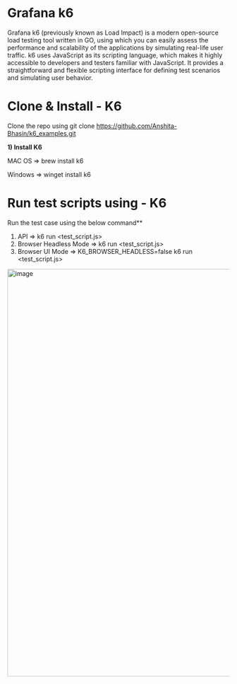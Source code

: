 # Grafana k6

Grafana k6 (previously known as Load Impact) is a modern open-source load testing tool written in GO, using which you can easily assess the performance and scalability of the applications by simulating real-life user traffic.
k6 uses JavaScript as its scripting language, which makes it highly accessible to developers and testers familiar with JavaScript. It provides a straightforward and flexible scripting interface for defining test scenarios and simulating user behavior.


# Clone & Install - K6

Clone the repo using git clone https://github.com/Anshita-Bhasin/k6_examples.git

**1) Install K6**

MAC OS => brew install k6

Windows => winget install k6

# Run test scripts using - K6

 Run the test case using the below command**

1. API => k6 run <test_script.js>
2. Browser Headless Mode => k6 run <test_script.js>
3. Browser UI Mode => K6_BROWSER_HEADLESS=false k6 run <test_script.js>




<img width="922" alt="image" src="https://github.com/Anshita-Bhasin/k6_examples/assets/10338077/d28e7a3c-5e4b-49d7-8e78-7edaf17efcf5">
